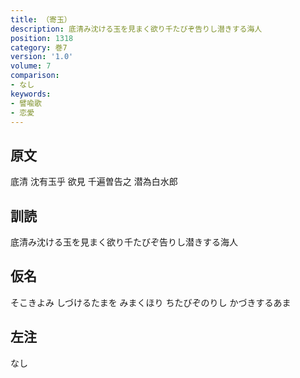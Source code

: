 ```yaml
---
title: （寄玉）
description: 底清み沈ける玉を見まく欲り千たびぞ告りし潜きする海人
position: 1318
category: 巻7
version: '1.0'
volume: 7
comparison:
- なし
keywords:
- 譬喩歌
- 恋愛
---
```


## 原文

底清 沈有玉乎 欲見 千遍曽告之 潜為白水郎

## 訓読

底清み沈ける玉を見まく欲り千たびぞ告りし潜きする海人

## 仮名

そこきよみ しづけるたまを みまくほり ちたびぞのりし かづきするあま

## 左注

なし
